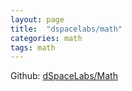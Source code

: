 ```yaml
---
layout: page
title:  "dspacelabs/math"
categories: math
tags: math
---
```


Github: <a href="https://github.com/dSpaceLabs/Math">dSpaceLabs/Math</a>
